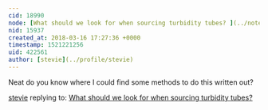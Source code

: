 ```yaml
---
cid: 18990
node: [What should we look for when sourcing turbidity tubes? ](../notes/stevie/03-13-2018/what-should-we-look-for-when-sourcing-turbidity-tubes)
nid: 15937
created_at: 2018-03-16 17:27:36 +0000
timestamp: 1521221256
uid: 422561
author: [stevie](../profile/stevie)
---
```


Neat do you know where I could find some methods to do this written out? 

[stevie](../profile/stevie) replying to: [What should we look for when sourcing turbidity tubes? ](../notes/stevie/03-13-2018/what-should-we-look-for-when-sourcing-turbidity-tubes)


